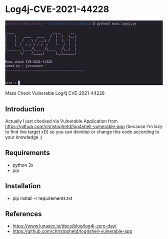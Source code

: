 # Log4j-CVE-2021-44228
<img src="2021-12-13_20-41.png">

Mass Check Vulnerable Log4j CVE-2021-44228

## Introduction 
Actually I just checked via Vulnerable Application from https://github.com/christophetd/log4shell-vulnerable-app (because I'm lazy to find live target xD)
so you can develop or change this code according to your knowledge ;)
## Requirements
- python 3x
- pip
## Installation 
- pip install -r requirements.txt 
## References
- https://www.lunasec.io/docs/blog/log4j-zero-day/
- https://github.com/christophetd/log4shell-vulnerable-app
